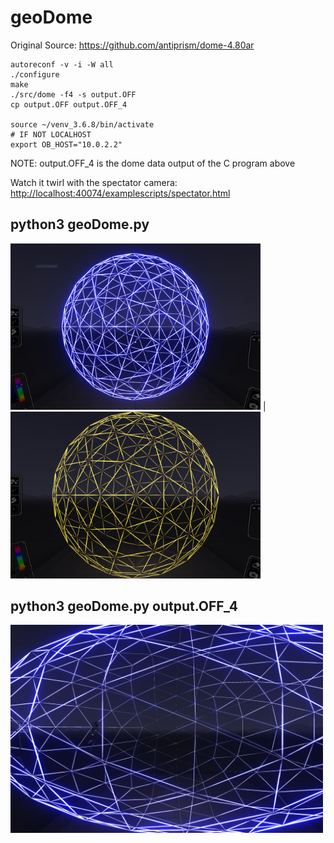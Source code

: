 # geoDome

Original Source: https://github.com/antiprism/dome-4.80ar

```
autoreconf -v -i -W all
./configure
make
./src/dome -f4 -s output.OFF
cp output.OFF output.OFF_4

source ~/venv_3.6.8/bin/activate
# IF NOT LOCALHOST
export OB_HOST="10.0.2.2"
```
NOTE: output.OFF_4 is the dome data output of the C program above<br />

Watch it twirl with the spectator camera: [http://localhost:40074/examplescripts/spectator.html](http://localhost:40074/examplescripts/spectator.html)

python3 geoDome.py
-------------
<img src="images/dome_f4.JPG" width="400" /> | <img src="images/dome_f4_icing.JPG" width="400" />

python3 geoDome.py output.OFF_4 
-------------
<img src="images/dome_f4_e1.99.JPG" width="500" />

